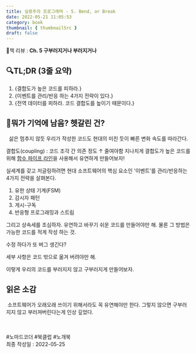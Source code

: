 ```yaml
---
title: 실용주의 프로그래머 - 5. Bend, or Break
date: 2022-05-21 11:05:53
category: book
thumbnail: { thumbnailSrc }
draft: false
---
```


📘책 리뷰 : **Ch. 5 구부러지거나 부러지거나**<br>

## 🔍TL;DR (3줄 요약)

1. {결합도가 높은 코드를 피하라.}
2. {이벤트를 관리/반응 하는 4가지 전략이 있다.}
3. {전역 데이터를 피하라. 코드 결합도를 높이기 때문이다.}

## 🤔뭐가 기억에 남음? 헷갈린 건?

&nbsp;
삶은 멈추지 않듯 우리가 작성한 코드도 현대의 미친 듯이 빠른 변화 속도를 따라간다.

결합도(coupling) : 코드 조각 간 의존 정도
↑ 줄여야함
지나치게 결합도가 높은 코드를 위해 <u>함수 파이프 라인</u>을 사용해서 유연하게 만들어보자!

실세계를 갖고 저글링하려면 
현대 소프트웨어의 핵심 요소인 '이벤트'를 관리/반응하는 4가지 전략을 살펴본다.
1. 유한 상태 기계(FSM)
2. 감시자 패턴
3. 게시-구독
4. 반응형 프로그래밍과 스트림

그리고 상속세를 조심하자. 유연하고 바꾸기 쉬운 코드를 만들어야만 해.
물론 그 방법은 가능한 코드를 적게 작성 하는 것.

수정 하다가 또 버그 생긴다?

세부 사항은 코드 밖으로 옮겨 버려야만 해.

이렇게 우리의 코드를 부러지지 않고 구부러지게 만들어보자.

## 읽은 소감

&nbsp;소프트웨어가 오래오래 쓰이기 위해서라도 꼭 유연해야만 한다. 그렇지 않으면 구부러지지 않고 부러져버린다는게 인상 깊었다.

<br><br> #노마드코더 #북클럽 #노개북<br>
최종 작성일 : 2022-05-25
